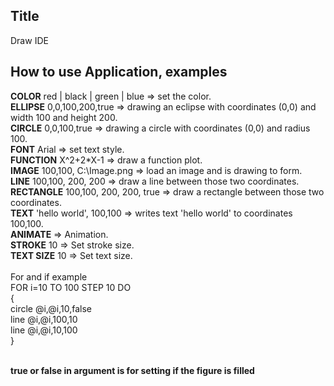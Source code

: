 ## Title
Draw IDE
## How to use Application, examples
<b>COLOR</b> red | black | green | blue => set the color.<br>
<b>ELLIPSE</b> 0,0,100,200,true => drawing an eclipse with coordinates (0,0) and width 100 and height 200.<br>
<b>CIRCLE</b> 0,0,100,true => drawing a circle with coordinates (0,0) and radius 100.<br>
<b>FONT</b> Arial => set text style. <br>
<b>FUNCTION</b> X^2+2*X-1 => draw a function plot. <br>
<b>IMAGE</b> 100,100, C:\Image.png => load an image and is drawing to form.<br>
<b>LINE</b> 100,100, 200, 200 => draw a line between those two coordinates.<br>
<b>RECTANGLE</b> 100,100, 200, 200, true => draw a rectangle between those two coordinates.<br>
<b>TEXT</b> 'hello world', 100,100 => writes text 'hello world' to coordinates 100,100.<br>
<b>ANIMATE</b>  => Animation.<br>
<b>STROKE</b> 10  => Set stroke size.<br>
<b>TEXT SIZE</b> 10  => Set text size.<br>
<br>
For and if example <br>
FOR i=10 TO 100 STEP 10 DO <br>
{ <br>
circle @i,@i,10,false <br>
line @i,@i,100,10 <br>
line @i,@i,10,100 <br>
} <br>
<br>

<b> true or false in argument is for setting if the figure is filled<b>







